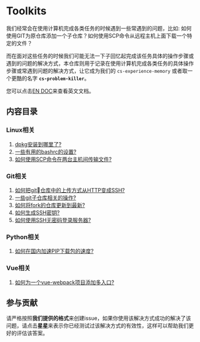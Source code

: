 # Toolkits

我们经常会在使用计算机完成各类任务的时候遇到一些常遇到的问题，比如: 如何使用GIT为原仓库添加一个子仓库？如何使用SCP命令从远程主机上面下载一个特定的文件？

而在面对这些任务的时候我们可能无法一下子回忆起完成该任务具体的操作步骤或遇到的问题的解决方式，本仓库则用于记录在使用计算机完成各类任务的具体操作步骤或常遇到问题的解决方式，让它成为我们的 `cs-experience-memory` 或者取一个更酷的名字 **`cs-problem-killer`**。

您可以点击[EN DOC](./readme.md)来查看英文文档。

## 内容目录

### Linux相关

1. [dpkg安装到哪里了?](https://github.com/niudong1001/toolkits/issues/1)
2. [一些有用的bashrc的设置?](https://github.com/niudong1001/toolkits/issues/2)
3. [如何使用SCP命令在两台主机间传输文件?](https://github.com/niudong1001/toolkits/issues/7)

### Git相关

1. [如何把git仓库中的上传方式从HTTP变成SSH?](https://github.com/niudong1001/toolkits/issues/3)
2. [一些git子仓库相关的操作?](https://github.com/niudong1001/toolkits/issues/4)
3. [如何将fork的仓库更新到最新?](https://github.com/niudong1001/toolkits/issues/5)
4. [如何生成SSH密钥?](https://github.com/niudong1001/toolkits/issues/6)
5. [如何使用SSH无密码登录服务器?](https://github.com/niudong1001/toolkits/issues/9)

### Python相关

1. [如何在国内加速PIP下载包的速度?](https://github.com/niudong1001/toolkits/issues/8)

### Vue相关

1. [如何为一个vue-webpack项目添加多入口?](https://github.com/niudong1001/toolkits/issues/10)

## 参与贡献

请严格按照**我们提供的格式**来创建issue，如果你使用该解决方式成功的解决了该问题，请点击**星星**来表示你已经测试过该解决方式的有效性，这样可以帮助我们更好的评估该答案。